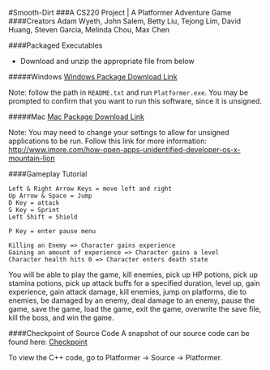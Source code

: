 #Smooth-Dirt
###A CS220 Project | A Platformer Adventure Game
####Creators
Adam Wyeth, John Salem, Betty Liu, Tejong Lim, David Huang, Steven Garcia, Melinda Chou, Max Chen

####Packaged Executables
* Download and unzip the appropriate file from below

#####Windows
[Windows Package Download Link](https://drive.google.com/file/d/0BynCaVGzyiNobjNfNWdzLUFQQ0E/view?usp=sharing)

Note: follow the path in `README.txt` and run `Platformer.exe`.  You may be prompted to confirm that you want to run this software, since it is unsigned.  

#####Mac
[Mac Package Download Link](https://drive.google.com/file/d/0BynCaVGzyiNoaGd0dmxINDN2a2s/view?usp=sharing)

Note: You may need to change your settings to allow for unsigned applications to be run.  Follow this link for more information: http://www.imore.com/how-open-apps-unidentified-developer-os-x-mountain-lion

####Gameplay Tutorial

    Left & Right Arrow Keys = move left and right
    Up Arrow & Space = Jump
    D Key = attack
    S Key = Sprint
    Left Shift = Shield

    P Key = enter pause menu

    Killing an Enemy => Character gains experience
    Gaining an amount of experience => Character gains a level
    Character health hits 0 => Character enters death state

You will be able to play the game, kill enemies, pick up HP potions, pick up stamina potions, pick up attack buffs for a specified duration, level up, gain experience, gain attack damage, kill enemies, jump on platforms, die to enemies, be damaged by an enemy, deal damage to an enemy, pause the game, save the game, load the game, exit the game, overwrite the save file, kill the boss, and win the game.


####Checkpoint of Source Code
A snapshot of our source code can be found here: [Checkpoint](https://drive.google.com/folderview?id=0Bwf1H0Z5oTjqdG1LaXh3bzZrdHc&usp=sharing)

To view the C++ code, go to Platformer -> Source -> Platformer.
